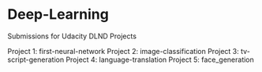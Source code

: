 # Deep-Learning
Submissions for Udacity DLND Projects

Project 1: first-neural-network
Project 2: image-classification
Project 3: tv-script-generation
Project 4: language-translation
Project 5: face_generation
